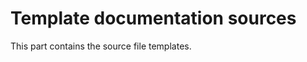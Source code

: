 # Template documentation sources

This part contains the source file templates.

```{tableofcontents}
```